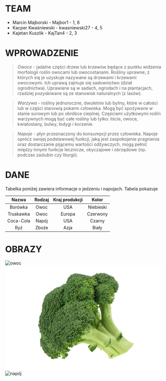 # TEAM 
* Marcin Majborski - Majbor1 - 1, 6
* Kacper Kwaśniewski - kwasniewski27 - 4, 5
* Kajetan Kuszlik - KajTan4 - 2, 3

# WPROWADZENIE 
>*Owoce* - jadalne części drzew lub krzewów będące z punktu widzenia morfologii roślin owocami lub owocostanami. Rośliny uprawne, z których się je uzyskuje nazywane są drzewami i krzewami owocowymi. Ich uprawą zajmuje się sadownictwo (dział ogrodnictwa). Uprawiane są w sadach, ogrodach i na plantacjach, rzadziej pozyskiwane są ze stanowisk naturalnych (z lasów).

>*Warzywa* - rośliny jednoroczne, dwuletnie lub byliny, które w całości lub w części stanowią pokarm człowieka. Mogą być spożywane w stanie surowym lub po obróbce cieplnej. Częściami użytkowymi roślin warzywnych mogą być całe rośliny lub tylko: liście, owoce, kwiatostany, bulwy, łodygi i korzenie.

>*Napoje* - płyn przeznaczony do konsumpcji przez człowieka. Napoje oprócz swojej podstawowej funkcji, jaką jest zaspokojenie pragnienia oraz dostarczanie pijącemu wartości odżywczych, mogą pełnić między innymi funkcje lecznicze, obyczajowe i obrzędowe (np. podczas zaślubin czy liturgii). 

# DANE 
Tabelka poniżej zawiera informacje o jedzeniu i napojach. Tabela pokazuje 

| Nazwa | Rodzaj | Kraj produkcji | Kolor |
|:-----:|:------:|:--------------:|:-----:|
| Borówka | Owoc | USA | Niebieski |
| Truskawka | Owoc | Europa | Czerwony |
| Coca-Cola | Napój | USA | Czarny |
| Ryż | Zboże | Azja | Biały |

# OBRAZY
![owoc](https://upload.wikimedia.org/wikipedia/commons/thumb/6/64/Garden_strawberry_%28Fragaria_%C3%97_ananassa%29_single.jpg/1280px-Garden_strawberry_%28Fragaria_%C3%97_ananassa%29_single.jpg)
![warzywo](IMG/brokul.jpeg)
![napój](https://upload.wikimedia.org/wikipedia/commons/thumb/4/45/A_small_cup_of_coffee.JPG/1280px-A_small_cup_of_coffee.JPG)